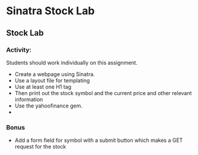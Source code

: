 Sinatra Stock Lab
=================

## Stock Lab

### Activity:

Students should work individually on this assignment.

* Create a webpage using Sinatra.
* Use a layout file for templating
* Use at least one H1 tag
* Then print out the stock symbol and the current price and other relevant information
* Use the yahoofinance gem.
* 
### Bonus

* Add a form field for symbol with a submit button which makes a GET request for the stock
